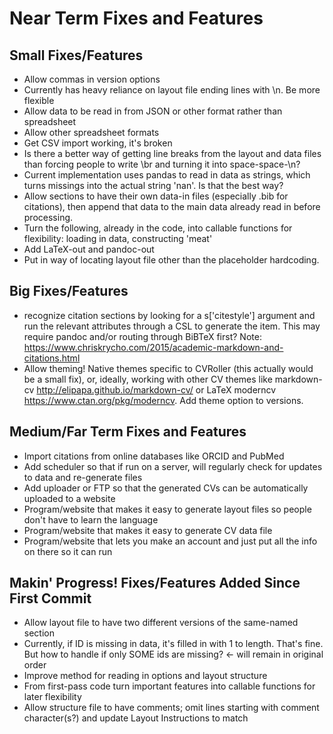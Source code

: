 Near Term Fixes and Features
============================

Small Fixes/Features
--------------------
* Allow commas in version options
* Currently has heavy reliance on layout file ending lines with \n. Be more flexible
* Allow data to be read in from JSON or other format rather than spreadsheet
* Allow other spreadsheet formats
* Get CSV import working, it's broken
* Is there a better way of getting line breaks from the layout and data files than forcing people to write \br and turning it into space-space-\n?
* Current implementation uses pandas to read in data as strings, which turns missings into the actual string 'nan'. Is that the best way?
* Allow sections to have their own data-in files (especially .bib for citations), then append that data to the main data already read in before processing.
* Turn the following, already in the code, into callable functions for flexibility: loading in data, constructing 'meat'
* Add LaTeX-out and pandoc-out
* Put in way of locating layout file other than the placeholder hardcoding.

Big Fixes/Features
------------------
* recognize citation sections by looking for a s['citestyle'] argument and run the relevant attributes through a CSL to generate the item. This may require pandoc and/or routing through BiBTeX first? Note: https://www.chriskrycho.com/2015/academic-markdown-and-citations.html
* Allow theming! Native themes specific to CVRoller (this actually would be a small fix), or, ideally, working with other CV themes like markdown-cv http://elipapa.github.io/markdown-cv/ or LaTeX moderncv https://www.ctan.org/pkg/moderncv. Add theme option to versions.

Medium/Far Term Fixes and Features
----------------------------------

* Import citations from online databases like ORCID and PubMed
* Add scheduler so that if run on a server, will regularly check for updates to data and re-generate files
* Add uploader or FTP so that the generated CVs can be automatically uploaded to a website
* Program/website that makes it easy to generate layout files so people don't have to learn the language
* Program/website that makes it easy to generate CV data file
* Program/website that lets you make an account and just put all the info on there so it can run

Makin' Progress! Fixes/Features Added Since First Commit
----------------------------------
* Allow layout file to have two different versions of the same-named section
* Currently, if ID is missing in data, it's filled in with 1 to length. That's fine. But how to handle if only SOME ids are missing? <- will remain in original order
* Improve method for reading in options and layout structure
* From first-pass code turn important features into callable functions for later flexibility
* Allow structure file to have comments; omit lines starting with comment character(s?) and update Layout Instructions to match